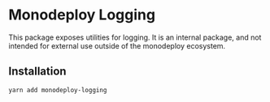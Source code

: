 # Monodeploy Logging

This package exposes utilities for logging. It is an internal package, and not intended for external use outside of the monodeploy ecosystem.

## Installation

```sh
yarn add monodeploy-logging
```
